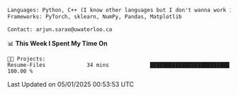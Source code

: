 ```txt
Languages: Python, C++ (I know other languages but I don't wanna work in em)
Frameworks: PyTorch, sklearn, NumPy, Pandas, Matplotlib

Contact: arjun.sarao@uwaterloo.ca
```

<!--START_SECTION:waka-->
📊 **This Week I Spent My Time On** 

```text
🐱‍💻 Projects: 
Resume-Files             34 mins             █████████████████████████   100.00 % 
```


 Last Updated on 05/01/2025 00:53:53 UTC
<!--END_SECTION:waka-->

